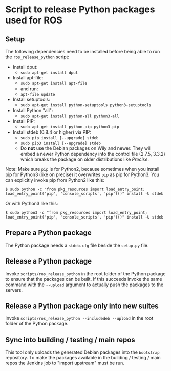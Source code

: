 Script to release Python packages used for ROS
==============================================

Setup
-----

The following dependencies need to be installed before being able to run the `ros_release_python` script:

 * Install dput:
   * `sudo apt-get install dput`
 * Install apt-file:
   * `sudo apt-get install apt-file`
   * and run:
   * `apt-file update`
 * Install setuptools:
   * `sudo apt-get install python-setuptools python3-setuptools`
 * Install Python "all":
   * `sudo apt-get install python-all python3-all`
 * Install PIP:
   * `sudo apt-get install python-pip python3-pip`
 * Install stdeb (0.8.4 or higher) via PIP:
   * `sudo pip install [--upgrade] stdeb`
   * `sudo pip3 install [--upgrade] stdeb`
   * Do **not** use the Debian packages on Wily and newer.
     They will embed a newer Python dependency into the control file (2.7.5, 3.3.2) which breaks the package on older distributions like *Precise*.

Note: Make sure `pip` is for Python2, because sometimes when you install pip for Python3 (like on precise) it overwrites `pip` as pip for Python3. You can explicitly invoke pip from Python2 like this:

```
$ sudo python -c "from pkg_resources import load_entry_point; load_entry_point('pip', 'console_scripts', 'pip')()" install -U stdeb
```

Or with Python3 like this:

```
$ sudo python3 -c "from pkg_resources import load_entry_point; load_entry_point('pip', 'console_scripts', 'pip')()" install -U stdeb
```

Prepare a Python package
------------------------

The Python package needs a `stdeb.cfg` file beside the `setup.py` file.

Release a Python package
------------------------

Invoke `scripts/ros_release_python` in the root folder of the Python package to ensure that the packages can be built.
If this succeeds invoke the same command with the `--upload` argument to actually push the packages to the servers.

Release a Python package only into new suites
---------------------------------------------

Invoke `scripts/ros_release_python --includedeb --upload` in the root folder of the Python package.

Sync into building / testing / main repos
-----------------------------------------

This tool only uploads the generated Debian packages into the `bootstrap` repository.
To make the packages available in the building / testing / main repos the Jenkins job to "import upstream" must be run.
